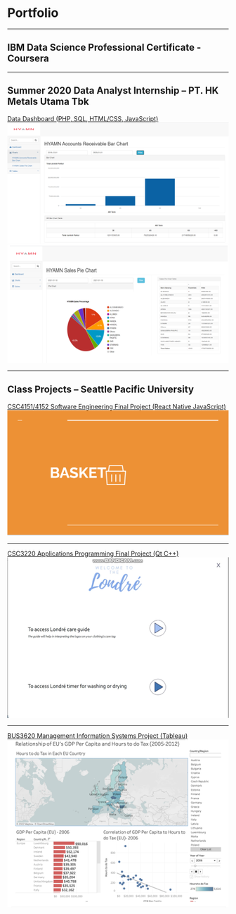 # Portfolio
---
## IBM Data Science Professional Certificate - Coursera

---
## Summer 2020 Data Analyst Internship – PT. HK Metals Utama Tbk
[Data Dashboard (PHP, SQL, HTML/CSS, JavaScript)](/data-dashboard.md)
<img src="Data dashboard ar bar chart.png?raw=true"/>
<img src="Data dashboard sales pie chart.png?raw=true"/>

---

## Class Projects – Seattle Pacific University
[CSC4151/4152 Software Engineering Final Project (React Native JavaScript)](/software-egr.md)
<img src="images/Basket_logo.png?raw=true"/>

---

[CSC3220 Applications Programming Final Project (Qt C++)](/apps-program-final.md)
<img src="images/Londre sc 1.png?raw=true"/>

---

[BUS3620 Management Information Systems Project (Tableau)](/description/mis_tableau.md)
<img src="images/tableau_dashboard.png?raw=true"/>

<!-- Remove above link if you don't want to attibute -->
